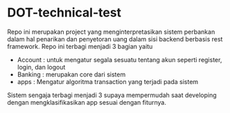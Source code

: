 # DOT-technical-test

Repo ini merupakan project yang menginterpretasikan sistem perbankan dalam hal penarikan dan penyetoran uang dalam sisi backend berbasis rest framework. 
Repo ini terbagi menjadi 3 bagian yaitu
  * Account : untuk mengatur segala sesuatu tentang akun seperti register, login, dan logout
  * Banking : merupakan core dari sistem
  * apps : Mengatur algoritma transaction yang terjadi pada sistem

Sistem sengaja terbagi menjadi 3 supaya mempermudah saat developing dengan mengklasifikasikan app sesuai dengan fiturnya.
